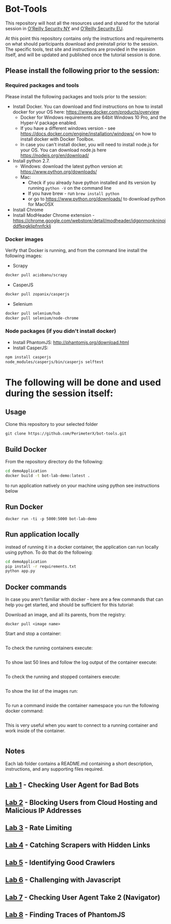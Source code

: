 # Bot-Tools

This repository will host all the resources used and shared for the tutorial session in [O'Reilly Security NY](http://conferences.oreilly.com/security/network-data-security-ny/public/schedule/detail/52989) and [O'Reilly Security EU](http://conferences.oreilly.com/security/network-data-security-eu/public/schedule/detail/53016).

At this point this repository contains only the instructions and requirements on what should participants download and preinstall prior to the session.
The specific tools, test site and instructions are provided in the session itself, and will be updated and published once the tutorial session is done.

## Please install the following prior to the session:
### Required packages and tools
Please install the following packages and tools prior to the session:

* Install Docker. You can download and find instructions on how to install docker for your OS here: https://www.docker.com/products/overview
  * Docker for Windows requirements are 64bit Windows 10 Pro, and the Hyper-V package enabled. 
  * If you have a different windows version - see https://docs.docker.com/engine/installation/windows/ on how to install docker with Docker Toolbox.
  * In case you can't install docker, you will need to install node.js for your OS. You can download node.js here https://nodejs.org/en/download/
* Install python 2.7.
  * Windows: download the latest python version at: https://www.python.org/downloads/
  * Mac:
    * Check if you already have python installed and its version by running `python -V` on the command line
    * If you have brew - run `brew install python`
    * or go to https://www.python.org/downloads/ to download python for MacOSX
* Install Chrome
* Install ModHeader Chrome extension - https://chrome.google.com/webstore/detail/modheader/idgpnmonknjnojddfkpgkljpfnnfcklj

### Docker images
Verify that Docker is running, and from the command line install the following images:

* Scrapy
```bash
docker pull aciobanu/scrapy
```
* CasperJS
```bash
docker pull zopanix/casperjs
```
* Selenium
```bash
docker pull selenium/hub
docker pull selenium/node-chrome
```

### Node packages (if you didn't install docker)
* Install PhantomJS: http://phantomjs.org/download.html
* Install CasperJS:
```bash
npm install casperjs
node_modules/casperjs/bin/casperjs selftest
```

# The following will be done and used during the session itself:
## Usage

Clone this repository to your selected folder
```
git clone https://github.com/PerimeterX/bot-tools.git
```

## Build Docker
From the repository directory do the following:
```bash
cd demoApplication
docker build -t bot-lab-demo:latest .
```
to run application natively on your machine using python see instructions below

## Run Docker
`docker run -ti -p 5000:5000 bot-lab-demo`

## Run application locally
instead of running it in a docker container, the application can run locally using python. To do that do the following:
```bash
cd demoApplication
pip install -r requirements.txt
python app.py
```

## Docker commands
In case you aren't familiar with docker - here are a few commands that can help you get started, and should be sufficient for this tutorial:

Download an image, and all its parents, from the registry: 
```
docker pull <image name>
```
Start and stop a container: 
```docker start/stop <container name>
```
To check the running containers execute: 
```docker ps
```
To show last 50 lines and follow the log output of the container execute: 
```docker logs --tail=50 -f <container name>
```
To check the running and stopped containers execute: 
```docker ps -a
```
To show the list of the images run: 
```docker images
```
To run a command inside the container namespace you run the following docker command: 
```docker exec -ti <container name> <command>
```
This is very useful when you want to connect to a running container and work inside of the container. 
```docker exec -ti <container name> bash
```

## Notes
Each lab folder contains a README.md containing a short description, instructions, and any supporting files required.

## [Lab 1](https://github.com/PerimeterX/bot-tools/tree/master/lab1) - Checking User Agent for Bad Bots

## [Lab 2](https://github.com/PerimeterX/bot-tools/tree/master/lab2) - Blocking Users from Cloud Hosting and Malicious IP Addresses

## [Lab 3](https://github.com/PerimeterX/bot-tools/tree/master/lab3) - Rate Limiting

## [Lab 4](https://github.com/PerimeterX/bot-tools/tree/master/lab4) - Catching Scrapers with Hidden Links

## [Lab 5](https://github.com/PerimeterX/bot-tools/tree/master/lab5) - Identifying Good Crawlers

## [Lab 6](https://github.com/PerimeterX/bot-tools/tree/master/lab6) - Challenging with Javascript

## [Lab 7](https://github.com/PerimeterX/bot-tools/tree/master/lab7) - Checking User Agent Take 2 (Navigator)

## [Lab 8](https://github.com/PerimeterX/bot-tools/tree/master/lab8) - Finding Traces of PhantomJS
